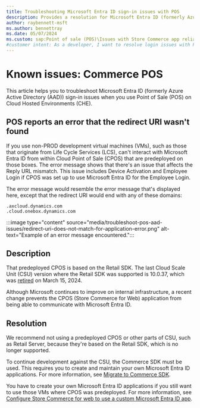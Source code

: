 ```yaml
---
title: Troubleshooting Microsoft Entra ID sign-in issues with POS
description: Provides a resolution for Microsoft Entra ID (formerly Azure Active Directory (AAD)) sign-in issues when you use Point of Sale (POS) on Cloud Hosted Environments (CHE).
author: raybennett-msft
ms.author: bennettray
ms.date: 05/07/2024
ms.custom: sap:Point of sale (POS)\Issues with Store Commerce app reliability
#customer intent: As a developer, I want to resolve login issues with POS so that I can utilize POS on my CHE.
---
```

# Known issues: Commerce POS

This article helps you to troubleshoot Microsoft Entra ID (formerly Azure Active Directory (AAD)) sign-in issues when you use Point of Sale (POS) on Cloud Hosted Environments (CHE).

## POS reports an error that the redirect URI wasn't found

If you use non-PROD development virtual machines (VMs), such as those that originate from Life Cycle Services (LCS), can't interact with Microsoft Entra ID from within Cloud Point of Sale (CPOS) that are predeployed on those boxes. The error message shows that there's an issue that affects the Reply URL mismatch. This issue includes Device Activation and Employee Login if CPOS was set up to use Microsoft Entra ID for the Employee Login.

The error message would resemble the error message that's displayed here, except that the redirect URI would end with any of these domains:

`.axcloud.dynamics.com`  
`.cloud.onebox.dynamics.com`

:::image type="content" source="media/troubleshoot-pos-aad-issues/redirect-uri-does-not-match-for-application-error.png" alt-text="Example of an error message encountered.":::

## Description

That predeployed CPOS is based on the Retail SDK. The last Cloud Scale Unit (CSU) version where the Retail SDK was supported is 10.0.37, which was [retired](/dynamics365/fin-ops-core/dev-itpro/get-started/public-preview-releases#targeted-release-schedule-dates-subject-to-change) on March 15, 2024.

Although Microsoft continues to improve on internal infrastructure, a recent change prevents the CPOS (Store Commerce for Web) application from being able to communicate with Microsoft Entra ID.

## Resolution

We recommend not using a predeployed CPOS or other parts of CSU, such as Retail Server, because they're based on the Retail SDK, which is no longer supported.

To continue development against the CSU, the Commerce SDK must be used. This requires you to create and maintain your own Microsoft Entra ID applications. For more information, see [Migrate to Commerce SDK](/dynamics365/commerce/dev-itpro/retail-sdk/migrate-commerce-sdk).

You have to create your own Microsoft Entra ID applications if you still want to use those VMs where CPOS was predeployed. For more information, see [Configure Store Commerce for web to use a custom Microsoft Entra ID app](/dynamics365/commerce/dev-itpro/cpos-custom-aad).
